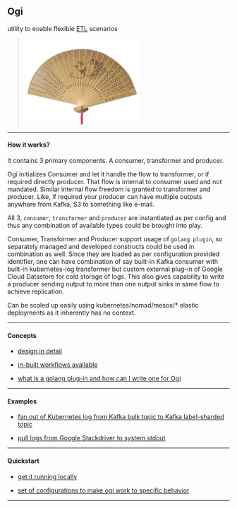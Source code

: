 
## Ogi

utility to enable flexible [ETL](https://en.wikipedia.org/wiki/Extract,_transform,_load) scenarios

> ![ogi means a japanese fan](./ogi.png "ogi means a japanese fan")

---

#### How it works?

It contains 3 primary components. A consumer, transformer and producer.

Ogi initializes Consumer and let it handle the flow to transformer, or if required directly producer. That flow is internal to consumer used and not mandated. Similar internal flow freedom is granted to transformer and producer. Like, if required your producer can have multiple outputs anywhere from Kafka, S3 to something like e-mail.

All 3, `consumer`, `transformer` and `producer` are instantiated as per config and thus any combination of available types could be brought into play.

Consumer, Transformer and Producer support usage of `golang plugin`, so separately managed and developed constructs could be used in combination as well.
Since they are loaded as per configuration provided identifier, one can have combination of say built-in Kafka consumer with built-in kubernetes-log transformer but custom external plug-in of Google Cloud Datastore for cold storage of logs.
This also gives capability to write a producer sending output to more than one output sinks in same flow to achieve replication.

Can be scaled up easily using kubernetes/nomad/mesos/\* elastic deployments as it inherently has no context.

---

#### Concepts

* [design in detail](./design)

* [in-built workflows available](./types)

* [what is a golang plug-in and how can I write one for Ogi](./plugins)

---

#### Examples

* [fan out of Kubernetes log from Kafka bulk topic to Kafka label-sharded topic](#)

* [pull logs from Google Stackdriver to system stdout](#)

---

#### Quickstart

* [get it running locally](./run-locally)

* [set of configurations to make ogi work to specific behavior](./config-set)

---

